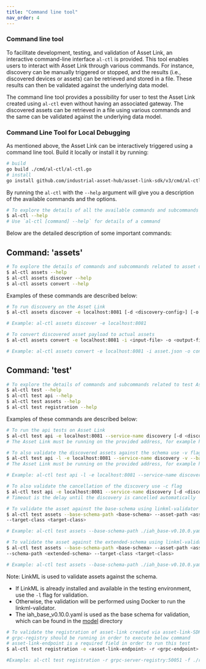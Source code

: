 ```yaml
---
title: "Command line tool"
nav_order: 4
---
```


### Command line tool

To facilitate development, testing, and validation of Asset Link, an interactive command-line interface `al-ctl` is provided. This tool enables users to interact with Asset Link through various commands.
For instance, discovery can be manually triggered or stopped, and the results (i.e., discovered devices or assets) can be retrieved and stored in a file. These results can then be validated against the underlying data model.

The command line tool provides a possibility for user to test the Asset Link created using `al-ctl` even without having an associated gateway. The discovered assets can be retrieved in a file using various commands and the same can be validated against the underlying data model.

### Command Line Tool for Local Debugging

As mentioned above, the Asset Link can be interactively triggered using a command line tool.
Build it locally or install it by running:

```bash
# build
go build ./cmd/al-ctl/al-ctl.go
# install
go install github.com/industrial-asset-hub/asset-link-sdk/v3/cmd/al-ctl@main
```

By running the `al-ctl` with the `--help` argument will give you a description of the available commands and the options.

```bash
# To explore the details of all the available commands and subcommands which can be performed with the command line tool
$ al-ctl --help
# Use `al-ctl [command] --help` for details of a command
```

Below are the detailed description of some important commands:

## Command: 'assets'

```bash
# To explore the details of commands and subcommands related to asset discovery
$ al-ctl assets --help
$ al-ctl assets discover --help
$ al-ctl assets convert --help
```

Examples of these commands are described below:

```bash
# To run discovery on the Asset Link
$ al-ctl assets discover -e localhost:8081 [-d <discovery-config>] [-o <output-file>]

# Example: al-ctl assets discover -e localhost:8081 
```

```bash
# To convert discovered asset payload to actual assets
$ al-ctl assets convert -e localhost:8081 -i <input-file> -o <output-file>

# Example: al-ctl assets convert -e localhost:8081 -i asset.json -o converted-asset.json
```

## Command: 'test'

```bash
# To explore the details of commands and subcommands related to test Asset Link
$ al-ctl test --help
$ al-ctl test api --help
$ al-ctl test assets --help
$ al-ctl test registration --help
```

Examples of these commands are described below:

```bash
# To run the api tests on Asset Link
$ al-ctl test api -e localhost:8081 --service-name discovery [-d <discovery-config>]
# The Asset Link must be running on the provided address, for example here: localhost:8081
```

```bash
# To also validate the discovered assets against the schema use -v flag
$ al-ctl test api -l -e localhost:8081 --service-name discovery -v --base-schema-path <base-schema> --target-class Asset
# The Asset Link must be running on the provided address, for example here: localhost:8081

# Example: al-ctl test api -l -e localhost:8081 --service-name discovery -v --base-schema-path ./iah_base-v0.10.0.yaml --target-class Asset
```

```bash
# To also validate the cancellation of the discovery use -c flag
$ al-ctl test api -e localhost:8081 --service-name discovery [-d <discovery-config>] -c -n <timeout>
# Timeout is the delay until the discovery is cancelled automatically
```

```bash
# To validate the asset against the base-schema using linkml-validator where schema file should be yaml
$ al-ctl test assets --base-schema-path <base-schema> --asset-path <asset>
--target-class <target-class>

# Example: al-ctl test assets --base-schema-path ./iah_base-v0.10.0.yaml --asset-path ./Asset-001.ld.json --target-class Asset
```

```bash
# To validate the asset against the extended-schema using linkml-validator where schema file should be yaml
$ al-ctl test assets --base-schema-path <base-schema> --asset-path <asset>
--schema-path <extended-schema> --target-class <target-class>

# Example: al-ctl test assets --base-schema-path ./iah_base-v0.10.0.yaml --asset-path ./SatController-001.json --schema-path ./cdm_sat.yaml --target-class SatController
```

Note: LinkML is used to validate assets against the schema.

- If LinkML is already installed and available in the testing environment, use the `-l` flag for validation.
- Otherwise, the validation will be performed using Docker to run the linkml-validator.
- The iah_base_v0.10.0.yaml is used as the base schema for validation, which can be found in the [model](https://github.com/industrial-asset-hub/asset-link-sdk/tree/main/model) directory

```bash
# To validate the registration of asset-link created via asset-link-SDK
# grpc-registry should be running in order to execute below command
# asset-link-endpoint is a required field in order to run this test
$ al-ctl test registration -e <asset-link-endpoint> -r <grpc-endpoint> -f <registry-file-path>

#Example: al-ctl test registration -r grpc-server-registry:50051 -f ./registry.json
```